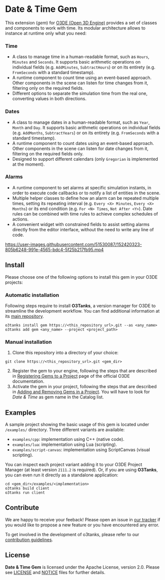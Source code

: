 
# Date & Time Gem
This extension (*gem*) for [O3DE (Open 3D Engine)](https://www.o3de.org) provides a set of classes and components to work with time. Its modular architecture allows to instance at runtime only what you need:

### Time
- A class to manage time in a human-readable format, such as `Hours`, `Minutes` and `Seconds`. It supports basic arithmetic operations on individual fields (e.g. `AddMinutes`, `SubtractHours`) or on its entirety (e.g. `FromSeconds` with a standard timestamp).
- A runtime component to count time using an event-based approach. Other components in the scene can listen for time changes from it, filtering only on the required fields.
- Different options to separate the simulation time from the real one, converting values in both directions.

### Dates
- A class to manage dates in a human-readable format, such as `Year`, `Month` and `Day`. It supports basic arithmetic operations on individual fields (e.g. `AddMonths`, `SubtractYears`) or on its entirety (e.g. `FromSeconds` with a standard timestamp).
- A runtime component to count dates using an event-based approach. Other components in the scene can listen for date changes from it, filtering on the required fields only.
- Designed to support different calendars (only `Gregorian` is implemented at the moment).

### Alarms
- A runtime component to set alarms at specific simulation instants, in order to execute code callbacks or to notify a list of entities in the scene.
- Multiple helper classes to define how an alarm can be repeated multiple times, setting its repeating interval (e.g. `Every <X> Minutes`, `Every <X> Months`) or its end condition (e.g. `For <N> Times`, `Not After <Y>`). Date rules can be combined with time rules to achieve complex schedules of actions.
- A convenient widget with constrained fields to assist setting alarms directly from the editor interface, without the need to write any line of code.

https://user-images.githubusercontent.com/51530087/152420323-805b6248-991e-4565-bdc4-5f25b217fb95.mp4

## Install
Please choose one of the following options to install this gem in your O3DE projects:

### Automatic installation
Following steps require to install **O3Tanks**, a version manager for O3DE to streamline the development workflow. You can find additional information at its [main repository](https://github.com/loherangrin/o3tanks/).
```
o3tanks install gem https://<this_repository_url>.git --as <any_name>
o3tanks add gem <any_name> --project <project_path>
```

### Manual installation
1. Clone this repository into a directory of your choice:
```
git clone https://<this_repository_url>.git <gem_dir>
```
2. Register the gem to your engine, following the steps that are described in [Registering Gems to a Project](https://www.o3de.org/docs/user-guide/project-config/register-gems/) page of the official O3DE documentation.
3. Activate the gem in your project, following the steps that are described in [Adding and Removing Gems in a Project](https://www.o3de.org/docs/user-guide/project-config/add-remove-gems/). You will have to look for *Date & Time* as gem name in the Catalog list.

## Examples
A sample project showing the basic usage of this gem is located under `/examples/` directory. Three different variants are available:
- `examples/cpp`: implementation using C++ (native code).
- `examples/lua`: implementation using Lua (scripting).
- `examples/script-canvas`: implementation using ScriptCanvas (visual scripting). 

You can inspect each project variant adding it to your O3DE Project Manager (at least version `2111.2` is required). Or, if you are using **O3Tanks**, you can even run it directly as a standalone application:
```
cd <gem_dir>/examples/<implementation>
o3tanks build client
o3tanks run client
```

## Contribute
We are happy to receive your feeback! Please open an issue in [our tracker](https://github.com/loherangrin/addons.o3de.date-time/issues) if you would like to propose a new feature or you have encountered any error.

To get involved in the development of o3tanks, please refer to our [contribution guidelines](./CONTRIBUTING.md).

## License
**Date & Time Gem** is licensed under the Apache License, version 2.0. Please see [LICENSE](./LICENSE) and [NOTICE](./NOTICE) files for further details.
